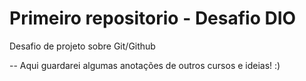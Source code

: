 # Primeiro repositorio - Desafio DIO
Desafio de projeto sobre Git/Github

-- Aqui guardarei algumas anotações de outros cursos e ideias! :)
